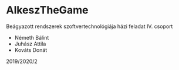 # AlkeszTheGame


Beágyazott rendszerek szoftvertechnológiája házi feladat IV. csoport
- Németh Bálint
 - Juhász Attila
 - Kováts Donát

 2019/2020/2
